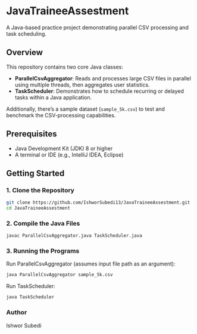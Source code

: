 # JavaTraineeAssestment

A Java-based practice project demonstrating parallel CSV processing and task scheduling.

## Overview

This repository contains two core Java classes:

- **ParallelCsvAggregator**: Reads and processes large CSV files in parallel using multiple threads, then aggregates user statistics.
- **TaskScheduler**: Demonstrates how to schedule recurring or delayed tasks within a Java application.

Additionally, there’s a sample dataset (`sample_5k.csv`) to test and benchmark the CSV-processing capabilities.


## Prerequisites

- Java Development Kit (JDK) 8 or higher
- A terminal or IDE (e.g., IntelliJ IDEA, Eclipse)

## Getting Started

### 1. Clone the Repository

```bash
git clone https://github.com/IshworSubedi13/JavaTraineeAssestment.git
cd JavaTraineeAssestment
```
### 2. Compile the Java Files
```bash
javac ParallelCsvAggregator.java TaskScheduler.java
```
### 3. Running the Programs
Run ParallelCsvAggregator (assumes input file path as an argument):
```bash
java ParallelCsvAggregator sample_5k.csv
```
Run TaskScheduler:
```bash
java TaskScheduler
```
### Author
Ishwor Subedi


